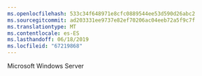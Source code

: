 ```yaml
---
ms.openlocfilehash: 533c34f648971e8cfc0889544ee53d590d26abc2
ms.sourcegitcommit: ad203331ee9737e82ef70206ac04eeb72a5f9c7f
ms.translationtype: MT
ms.contentlocale: es-ES
ms.lasthandoff: 06/18/2019
ms.locfileid: "67219868"
---
```

Microsoft Windows Server